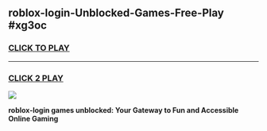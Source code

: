 
## roblox-login-Unblocked-Games-Free-Play #xg3oc
<h3>
<a href="https://us.freeplayer.one?title=roblox-login&ref=9M">CLICK TO PLAY</a></h3>
<hr>

<h3>
<a href="https://us.freeplayer.one?title=roblox-login&ref=9M">CLICK 2 PLAY</a>
  
</h3>

<a href="https://us.freeplayer.one?title=roblox-login&ref=9M"><img src="https://clearcache.store/games.png"></a>


**roblox-login games unblocked: Your Gateway to Fun and Accessible Online Gaming**
